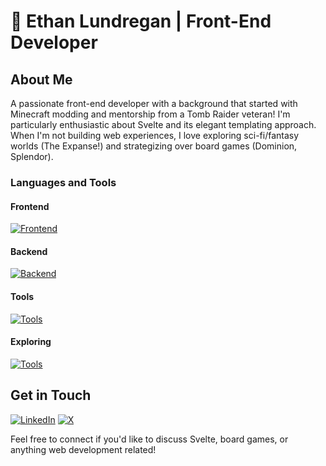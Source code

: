 # 👋 Ethan Lundregan | Front-End Developer

## About Me
A passionate front-end developer with a background that started with Minecraft modding and mentorship from a Tomb Raider veteran!
I'm particularly enthusiastic about Svelte and its elegant templating approach.
When I'm not building web experiences, I love exploring sci-fi/fantasy worlds (The Expanse!) and strategizing over board games (Dominion, Splendor).

### Languages and Tools
#### Frontend
[![Frontend](https://skillicons.dev/icons?i=js,html,css,tailwind,sass,svelte)](https://skillicons.dev)

#### Backend
[![Backend](https://skillicons.dev/icons?i=nodejs,php,postgres)](https://skillicons.dev)

#### Tools
[![Tools](https://skillicons.dev/icons?i=git,github,windows,linux,vscode,docker,nginx,figma,vercel)](https://skillicons.dev)

#### Exploring
[![Tools](https://skillicons.dev/icons?i=ts,tauri,rust)](https://skillicons.dev)

## Get in Touch
[![LinkedIn](https://img.shields.io/badge/LinkedIn-%230077B5.svg?logo=linkedin&logoColor=white)](https://linkedin.com/in/elundregan/) [![X](https://img.shields.io/badge/X-black.svg?logo=X&logoColor=white)](https://x.com/_lundregan)

Feel free to connect if you'd like to discuss Svelte, board games, or anything web development related!
